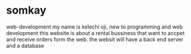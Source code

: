 # somkay
web-development 
my name is kelechi oji, new to programming and web development 
this  website is about a rental bussiness that want to accpet and receive orders form the web.
the websit will have a back end server and a database 
